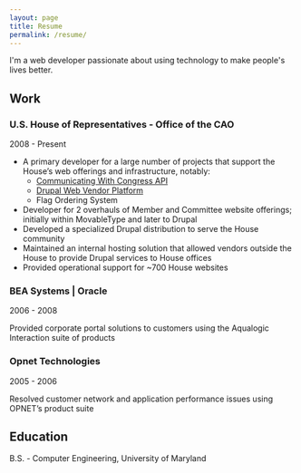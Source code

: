 ```yaml
---
layout: page
title: Resume
permalink: /resume/
---
```


I'm a web developer passionate about using technology to make people's lives better.

## Work

<h3 id="main">U.S. House of Representatives - Office of the CAO</h3>

<div class="sub">2008 - Present</div>

* A primary developer for a large number of projects that support the House’s web offerings and infrastructure, notably:
  * [Communicating With Congress API](http://www.house.gov/content/vendors/cwc/)
  * [Drupal Web Vendor Platform](http://www.house.gov/content/vendors/web/#platforms)
  * Flag Ordering System
* Developer for 2 overhauls of Member and Committee website offerings; initially within MovableType and later to Drupal
* Developed a specialized Drupal distribution to serve the House community
* Maintained an internal hosting solution that allowed vendors outside the House to provide Drupal services to House offices
* Provided operational support for ~700 House websites

### BEA Systems | Oracle

<div class="sub">2006 - 2008</div>

Provided corporate portal solutions to customers using the Aqualogic Interaction suite of products

### Opnet Technologies

<div class="sub">2005 - 2006</div>

Resolved customer network and application performance issues using OPNET’s product suite

## Education

B.S. - Computer Engineering, University of Maryland
